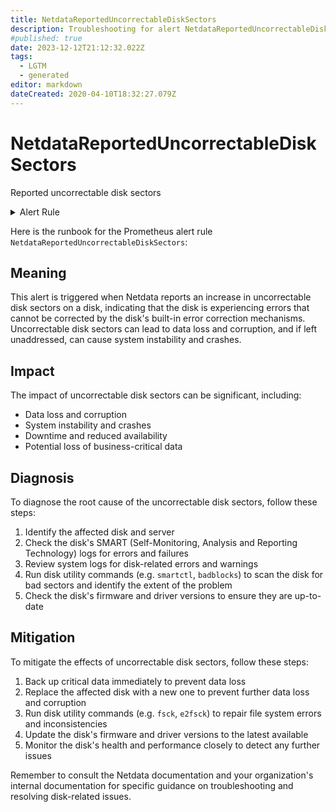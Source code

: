 ```yaml
---
title: NetdataReportedUncorrectableDiskSectors
description: Troubleshooting for alert NetdataReportedUncorrectableDiskSectors
#published: true
date: 2023-12-12T21:12:32.022Z
tags: 
  - LGTM
  - generated
editor: markdown
dateCreated: 2020-04-10T18:32:27.079Z
---
```


# NetdataReportedUncorrectableDiskSectors

Reported uncorrectable disk sectors

<details>
  <summary>Alert Rule</summary>

{{% rule "netdata/netdata-internal.yml" "NetdataReportedUncorrectableDiskSectors" %}}

{{% comment %}}

```yaml
alert: NetdataReportedUncorrectableDiskSectors
expr: increase(netdata_smartd_log_offline_uncorrectable_sector_count_sectors_average[2m]) > 0
for: 0m
labels:
    severity: warning
annotations:
    summary: Netdata reported uncorrectable disk sectors (instance {{ $labels.instance }})
    description: |-
        Reported uncorrectable disk sectors
          VALUE = {{ $value }}
          LABELS = {{ $labels }}
    runbook: https://github.com/srerun/prometheus-alerts/blob/main/content/runbooks/netdata-internal/NetdataReportedUncorrectableDiskSectors.md

```

{{% /comment %}}

</details>


Here is the runbook for the Prometheus alert rule `NetdataReportedUncorrectableDiskSectors`:

## Meaning

This alert is triggered when Netdata reports an increase in uncorrectable disk sectors on a disk, indicating that the disk is experiencing errors that cannot be corrected by the disk's built-in error correction mechanisms. Uncorrectable disk sectors can lead to data loss and corruption, and if left unaddressed, can cause system instability and crashes.

## Impact

The impact of uncorrectable disk sectors can be significant, including:

* Data loss and corruption
* System instability and crashes
* Downtime and reduced availability
* Potential loss of business-critical data

## Diagnosis

To diagnose the root cause of the uncorrectable disk sectors, follow these steps:

1. Identify the affected disk and server
2. Check the disk's SMART (Self-Monitoring, Analysis and Reporting Technology) logs for errors and failures
3. Review system logs for disk-related errors and warnings
4. Run disk utility commands (e.g. `smartctl`, `badblocks`) to scan the disk for bad sectors and identify the extent of the problem
5. Check the disk's firmware and driver versions to ensure they are up-to-date

## Mitigation

To mitigate the effects of uncorrectable disk sectors, follow these steps:

1. Back up critical data immediately to prevent data loss
2. Replace the affected disk with a new one to prevent further data loss and corruption
3. Run disk utility commands (e.g. `fsck`, `e2fsck`) to repair file system errors and inconsistencies
4. Update the disk's firmware and driver versions to the latest available
5. Monitor the disk's health and performance closely to detect any further issues

Remember to consult the Netdata documentation and your organization's internal documentation for specific guidance on troubleshooting and resolving disk-related issues.